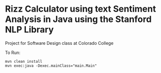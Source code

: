 # Rizz Calculator using text Sentiment Analysis in Java using the Stanford NLP Library

Project for Software Design class at Colorado College


To Run:
```
mvn clean install
mvn exec:java -Dexec.mainClass="main.Main"
```
